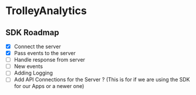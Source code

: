# TrolleyAnalytics

## SDK Roadmap
- [X] Connect the server
- [X] Pass events to the server
- [ ] Handle response from server
- [ ] New events
- [ ] Adding Logging
- [ ] Add API Connections for the Server ? (This is for if we are using the SDK for our Apps or a newer one)
